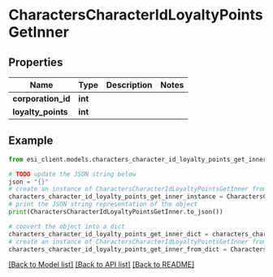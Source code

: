 # CharactersCharacterIdLoyaltyPointsGetInner


## Properties

Name | Type | Description | Notes
------------ | ------------- | ------------- | -------------
**corporation_id** | **int** |  | 
**loyalty_points** | **int** |  | 

## Example

```python
from esi_client.models.characters_character_id_loyalty_points_get_inner import CharactersCharacterIdLoyaltyPointsGetInner

# TODO update the JSON string below
json = "{}"
# create an instance of CharactersCharacterIdLoyaltyPointsGetInner from a JSON string
characters_character_id_loyalty_points_get_inner_instance = CharactersCharacterIdLoyaltyPointsGetInner.from_json(json)
# print the JSON string representation of the object
print(CharactersCharacterIdLoyaltyPointsGetInner.to_json())

# convert the object into a dict
characters_character_id_loyalty_points_get_inner_dict = characters_character_id_loyalty_points_get_inner_instance.to_dict()
# create an instance of CharactersCharacterIdLoyaltyPointsGetInner from a dict
characters_character_id_loyalty_points_get_inner_from_dict = CharactersCharacterIdLoyaltyPointsGetInner.from_dict(characters_character_id_loyalty_points_get_inner_dict)
```
[[Back to Model list]](../README.md#documentation-for-models) [[Back to API list]](../README.md#documentation-for-api-endpoints) [[Back to README]](../README.md)


